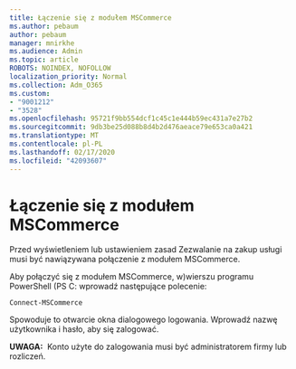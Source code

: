 ```yaml
---
title: Łączenie się z modułem MSCommerce
ms.author: pebaum
author: pebaum
manager: mnirkhe
ms.audience: Admin
ms.topic: article
ROBOTS: NOINDEX, NOFOLLOW
localization_priority: Normal
ms.collection: Adm_O365
ms.custom:
- "9001212"
- "3528"
ms.openlocfilehash: 95721f9bb554dcf1c45c1e444b59ec431a7e27b2
ms.sourcegitcommit: 9db3be25d088b8d4b2d476aeace79e653ca0a421
ms.translationtype: MT
ms.contentlocale: pl-PL
ms.lasthandoff: 02/17/2020
ms.locfileid: "42093607"
---
```

# <a name="connect-to-the-mscommerce-module"></a>Łączenie się z modułem MSCommerce

Przed wyświetleniem lub ustawieniem zasad Zezwalanie na zakup usługi musi być nawiązywana połączenie z modułem MSCommerce.  

Aby połączyć się z modułem MSCommerce, w\)wierszu programu PowerShell (PS C: wprowadź następujące polecenie:

    Connect-MSCommerce

Spowoduje to otwarcie okna dialogowego logowania. Wprowadź nazwę użytkownika i hasło, aby się zalogować.

**UWAGA:**&nbsp;&nbsp;Konto użyte do zalogowania musi być administratorem firmy lub rozliczeń.
